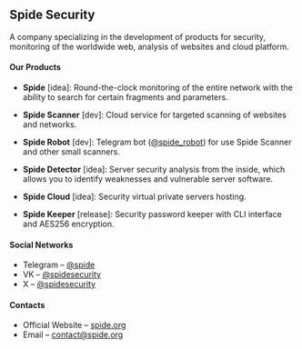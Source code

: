 ## Spide Security

A company specializing in the development of products for security, monitoring of the worldwide web, analysis of websites and cloud platform.

#### Our Products

- **Spide** [idea]: Round-the-clock monitoring of the entire network with the ability to search for certain fragments and parameters.

- **Spide Scanner** [dev]: Cloud service for targeted scanning of websites and networks.
  
- **Spide Robot** [dev]: Telegram bot ([@spide_robot](https://t.me/spide_robot?start=github)) for use Spide Scanner and other small scanners.

- **Spide Detector** [idea]: Server security analysis from the inside, which allows you to identify weaknesses and vulnerable server software.

- **Spide Cloud** [idea]: Security virtual private servers hosting.

- **Spide Keeper** [release]: Security password keeper with CLI interface and AES256 encryption.

#### Social Networks

- Telegram – [@spide](https://t.me/spide)
- VK – [@spidesecurity](https://vk.com/spidesecurity)
- X – [@spidesecurity](https://twitter.com/spidesecurity)

#### Contacts

- Official Website – [spide.org](https://spide.org?utm_source=github)
- Email – [contact@spide.org](mailto:contact@spide.org)
